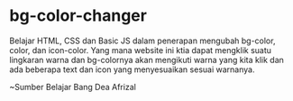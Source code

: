 # bg-color-changer
Belajar HTML, CSS dan Basic JS dalam penerapan mengubah bg-color, color, dan icon-color. Yang mana website ini ktia dapat mengklik suatu lingkaran warna dan bg-colornya akan mengikuti warna yang kita klik dan ada beberapa text dan icon yang menyesuaikan sesuai warnanya.

~Sumber Belajar Bang Dea Afrizal
